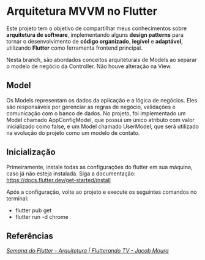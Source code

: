 # Arquitetura MVVM no Flutter

Este projeto tem o objetivo de compartilhar meus conhecimentos sobre **arquitetura de software**,  implementando alguns **design patterns** para tornar o desenvolvimento de **código organizado**, **legível** e **adaptável**, utilizando **Flutter** como ferramenta frontend principal.

Nesta branch, são abordados conceitos arquiteturais de Models ao separar o modelo de negócio da Controller. Não houve alteração na View.

## Model

Os Models representam os dados da aplicação e a lógica de negócios. Eles são responsáveis por gerenciar as regras de negócio, validações e comunicação com o banco de dados. No projeto, foi implementado um Model chamado AppConfigModel, que possui um único atributo com valor inicializado como false, e um Model chamado UserModel, que será utilizado na evolução do projeto como um modelo de contato.

## Inicialização

Primeiramente, instale todas as configurações do flutter em sua máquina, caso já não esteja instalada. Siga a documentação: https://docs.flutter.dev/get-started/install

Após a configuração, volte ao projeto e execute os seguintes comandos no terminal:

- flutter pub get
- flutter run -d chrome

## Referências

*[Semana do Flutter - Arquitetura | Flutterando TV - Jacob Moura](https://www.youtube.com/watch?v=8lqj7YQ71lo&list=PLlBnICoI-g-c_ZIHqzQjg5E4Re92-qYXn)*